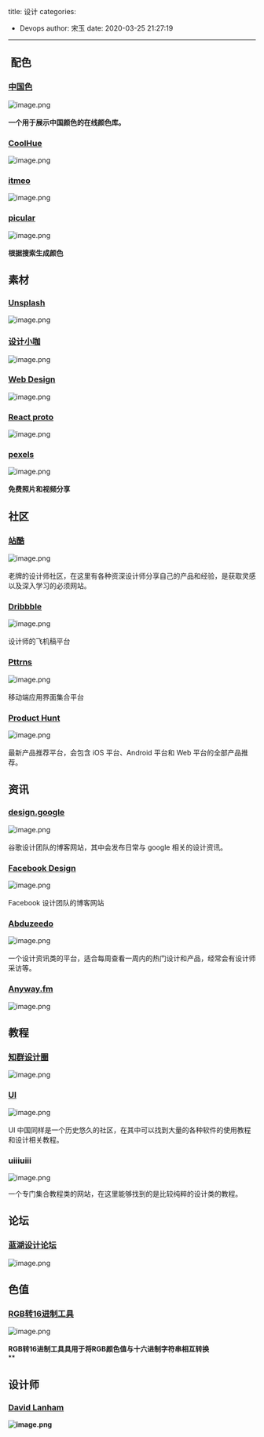 title: 设计
categories:
 - Devops
author: 宋玉
date: 2020-03-25 21:27:19
---

##  配色

### [中国色](https://colors.ichuantong.cn/)
![image.png](https://cdn.nlark.com/yuque/0/2020/png/394169/1582383664346-9c1850c1-f477-48a1-b90a-d7a344eaa51c.png#align=left&display=inline&height=766&name=image.png&originHeight=1532&originWidth=2876&size=3304682&status=done&style=none&width=1438)<br />
<br />**一个用于展示中国颜色的在线颜色库。**

### [CoolHue](https://webkul.github.io/coolhue/)
![image.png](https://cdn.nlark.com/yuque/0/2020/png/394169/1582384360375-ada013fa-4a34-4f43-abb5-43b54f163451.png#align=left&display=inline&height=769&name=image.png&originHeight=1538&originWidth=2870&size=2043037&status=done&style=none&width=1435)

### [itmeo](https://webgradients.com/)
![image.png](https://cdn.nlark.com/yuque/0/2020/png/394169/1582384388159-e9772b6c-4651-44cd-8fb5-2c8e5eabd7ae.png#align=left&display=inline&height=765&name=image.png&originHeight=1530&originWidth=2878&size=821800&status=done&style=none&width=1439)

### [picular](https://picular.co/)
![image.png](https://cdn.nlark.com/yuque/0/2020/png/394169/1582693439272-21609f0b-472c-47fb-b0c7-9576d6222bb5.png#align=left&display=inline&height=763&name=image.png&originHeight=1526&originWidth=2870&size=281922&status=done&style=none&width=1435)<br />
<br />**根据搜索生成颜色**

## 素材

### [Unsplash](https://unsplash.com/)
![image.png](https://cdn.nlark.com/yuque/0/2020/png/394169/1583848618262-5ddff884-4f99-4b44-a71d-d12b4a181e29.png#align=left&display=inline&height=763&name=image.png&originHeight=1526&originWidth=2876&size=254709&status=done&style=none&width=1438)

### [设计小咖](https://www.iamxk.com/)
![image.png](https://cdn.nlark.com/yuque/0/2020/png/394169/1582384428575-1e177f74-75ee-4e0e-b25c-380af11d6ae9.png#align=left&display=inline&height=771&name=image.png&originHeight=1542&originWidth=2872&size=4166449&status=done&style=none&width=1436)

### [Web Design](https://www.webdesignmuseum.org/)
![image.png](https://cdn.nlark.com/yuque/0/2020/png/394169/1582384456886-b9835bd8-352a-4b6e-9ed5-ea6cb66de25a.png#align=left&display=inline&height=764&name=image.png&originHeight=1528&originWidth=2872&size=2981447&status=done&style=none&width=1436)

### [React proto](https://react-proto.github.io/react-proto/)
![image.png](https://cdn.nlark.com/yuque/0/2020/png/394169/1582384557909-f717149d-66d9-4d8b-bc7d-08ea4a2c76fd.png#align=left&display=inline&height=768&name=image.png&originHeight=1536&originWidth=2874&size=1419215&status=done&style=none&width=1437)

### [pexels](https://www.pexels.com/)
![image.png](https://cdn.nlark.com/yuque/0/2020/png/394169/1582694025162-cc3b2f7e-704b-4fdf-b3af-717499bc66b7.png#align=left&display=inline&height=764&name=image.png&originHeight=1528&originWidth=2876&size=6051055&status=done&style=none&width=1438)<br />
<br />**免费照片和视频分享**

## 社区

### [站酷](https://www.zcool.com.cn/)
![image.png](https://cdn.nlark.com/yuque/0/2020/png/394169/1583973892595-fcc57bcb-edac-4b25-8c0d-b451f219fde5.png#align=left&display=inline&height=760&name=image.png&originHeight=1520&originWidth=2876&size=3442294&status=done&style=none&width=1438)<br />
<br />老牌的设计师社区，在这里有各种资深设计师分享自己的产品和经验，是获取灵感以及深入学习的必须网站。

### [Dribbble](http://www.dribbble.com)
![image.png](https://cdn.nlark.com/yuque/0/2020/png/394169/1583973695130-f9e33657-d715-4f52-8e45-c1ce29ac39e6.png#align=left&display=inline&height=761&name=image.png&originHeight=1522&originWidth=2876&size=699876&status=done&style=none&width=1438)<br />
<br />设计师的飞机稿平台

### [Pttrns](http://www.pttrns.com)
![image.png](https://cdn.nlark.com/yuque/0/2020/png/394169/1583973710414-1635d303-9f31-484b-80cc-de2a30d96aac.png#align=left&display=inline&height=764&name=image.png&originHeight=1528&originWidth=2880&size=859405&status=done&style=none&width=1440)<br />
<br />移动端应用界面集合平台

### [Product Hunt](https://www.producthunt.com/)
![image.png](https://cdn.nlark.com/yuque/0/2020/png/394169/1583973807266-e1c88465-8746-4ab8-9771-564edbce4f05.png#align=left&display=inline&height=761&name=image.png&originHeight=1522&originWidth=2876&size=318992&status=done&style=none&width=1438)<br />
<br />最新产品推荐平台，会包含 iOS 平台、Android 平台和 Web 平台的全部产品推荐。

## 资讯

### [design.google](https://design.google/)
![image.png](https://cdn.nlark.com/yuque/0/2020/png/394169/1583974020165-0355f111-e0a7-4e27-91a5-1b1e22ba22c9.png#align=left&display=inline&height=764&name=image.png&originHeight=1528&originWidth=2880&size=934902&status=done&style=none&width=1440)<br />
<br />谷歌设计团队的博客网站，其中会发布日常与 google 相关的设计资讯。

### [Facebook Design](https://facebook.design/)
![image.png](https://cdn.nlark.com/yuque/0/2020/png/394169/1583974080851-4bd1cfac-406c-465e-9760-cdf7de253c12.png#align=left&display=inline&height=765&name=image.png&originHeight=1530&originWidth=2880&size=563289&status=done&style=none&width=1440)<br />
<br />Facebook 设计团队的博客网站

### [Abduzeedo](http://Abduzeedo.com)
![image.png](https://cdn.nlark.com/yuque/0/2020/png/394169/1583974199255-2f2ac78d-941f-4283-9e8e-9bd7a85e4e86.png#align=left&display=inline&height=761&name=image.png&originHeight=1522&originWidth=2874&size=1106776&status=done&style=none&width=1437)<br />
<br />一个设计资讯类的平台，适合每周查看一周内的热门设计和产品，经常会有设计师采访等。

### [Anyway.fm](https://link.zhihu.com/?target=http%3A//anyway.fm/) 
![image.png](https://cdn.nlark.com/yuque/0/2020/png/394169/1583974216532-80be5b5f-2563-47f7-992d-9b84d9bef6c6.png#align=left&display=inline&height=762&name=image.png&originHeight=1524&originWidth=2876&size=461314&status=done&style=none&width=1438)

## 教程

### [知群设计圈](http://izhiqun.com/app.html)
![image.png](https://cdn.nlark.com/yuque/0/2020/png/394169/1583974317145-b6dbcc6b-610d-4233-aec7-14ecef345d35.png#align=left&display=inline&height=1492&name=image.png&originHeight=1492&originWidth=1440&size=1471852&status=done&style=none&width=1440)<br />


### [UI](http://ui.cn)
![image.png](https://cdn.nlark.com/yuque/0/2020/png/394169/1583974409751-47bce9f2-be94-42dd-bd7d-7289427c3a11.png#align=left&display=inline&height=763&name=image.png&originHeight=1526&originWidth=2880&size=3432472&status=done&style=none&width=1440)<br />
<br />UI 中国同样是一个历史悠久的社区，在其中可以找到大量的各种软件的使用教程和设计相关教程。

### uiiiuiii
![image.png](https://cdn.nlark.com/yuque/0/2020/png/394169/1583975388905-190e8e9f-f61b-44cf-b9a5-c0e746a3f27b.png#align=left&display=inline&height=765&name=image.png&originHeight=1530&originWidth=2878&size=1423530&status=done&style=none&width=1439)

一个专门集合教程类的网站，在这里能够找到的是比较纯粹的设计类的教程。

## 论坛

### [蓝湖设计论坛](https://lanhu.ui.cn/)
![image.png](https://cdn.nlark.com/yuque/0/2020/png/394169/1582642099211-ecf18c7c-0dbd-492e-8ae9-46ef0865d8fa.png#align=left&display=inline&height=762&name=image.png&originHeight=1524&originWidth=2868&size=702556&status=done&style=none&width=1434)

## 色值

### [RGB转16进制工具](https://c.runoob.com/front-end/55)
![image.png](https://cdn.nlark.com/yuque/0/2020/png/394169/1582639017729-030651ce-ed66-4b76-9a52-7b95cab5a9fd.png#align=left&display=inline&height=754&name=image.png&originHeight=1508&originWidth=2874&size=595817&status=done&style=none&width=1437)<br />
<br />**RGB转16进制工具具用于将RGB颜色值与十六进制字符串相互转换**<br />**

## 设计师

### [David Lanham](https://dlanham.com/)
**![image.png](https://cdn.nlark.com/yuque/0/2020/png/394169/1583975480692-4b7a0ba1-ab39-48c2-a270-7515b7373e60.png#align=left&display=inline&height=761&name=image.png&originHeight=1522&originWidth=2880&size=1566498&status=done&style=none&width=1440)**
